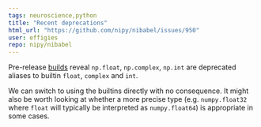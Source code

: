 ```yaml
---
tags: neuroscience,python
title: "Recent deprecations"
html_url: "https://github.com/nipy/nibabel/issues/950"
user: effigies
repo: nipy/nibabel
---
```


Pre-release [builds](https://travis-ci.com/github/nipy/nibabel/jobs/380411702) reveal `np.float`, `np.complex`, `np.int` are deprecated aliases to builtin `float`, `complex` and `int`.

We can switch to using the builtins directly with no consequence. It might also be worth looking at whether a more precise type (e.g. `numpy.float32` where `float` will typically be interpreted as `numpy.float64`) is appropriate in some cases.